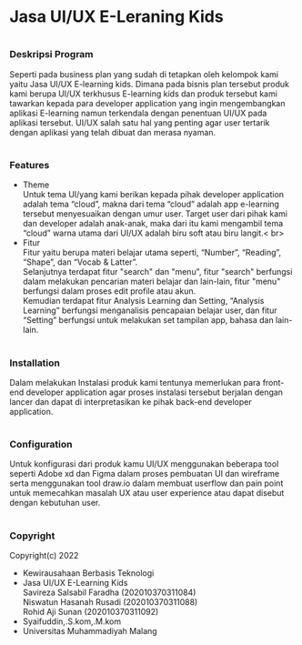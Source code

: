 # Jasa UI/UX E-Leraning Kids
# <h3>Deskripsi Program<br></h3>
Seperti pada business plan yang sudah di tetapkan oleh kelompok kami yaitu Jasa UI/UX E-learning kids. Dimana pada bisnis plan tersebut produk kami berupa UI/UX terkhusus E-learning kids dan produk tersebut kami tawarkan kepada para developer application yang ingin mengembangkan aplikasi E-learning namun terkendala dengan penentuan UI/UX pada aplikasi tersebut. UI/UX salah satu hal yang penting agar user tertarik dengan aplikasi yang telah dibuat dan merasa nyaman.
# <h3>Features<br></h3>
- Theme<br>
Untuk tema UI/yang kami berikan kepada pihak developer application adalah tema “cloud”, makna dari tema “cloud” adalah app e-learning tersebut menyesuaikan dengan umur user. Target user dari pihak kami dan developer adalah anak-anak, maka dari itu kami mengambil tema “cloud” warna utama dari UI/UX adalah biru soft atau biru langit.< br>
- Fitur<br>
Fitur yaitu berupa materi belajar utama seperti, “Number”, “Reading”, “Shape”, dan “Vocab & Latter”.<br>
Selanjutnya terdapat fitur "search" dan "menu", fitur "search" berfungsi dalam melakukan pencarian materi belajar dan lain-lain, fitur "menu" berfungsi dalam proses edit profile atau akun.<br>
Kemudian terdapat fitur Analysis Learning dan Setting, “Analysis Learning” berfungsi menganalisis pencapaian belajar user, dan fitur “Setting” berfungsi untuk melakukan set tampilan app, bahasa dan lain-lain.<br>
# <h3>Installation<br></h3>
Dalam melakukan Instalasi produk kami tentunya memerlukan para front-end developer application agar proses instalasi tersebut berjalan dengan lancer dan dapat di interpretasikan ke pihak back-end developer application.
# <h3>Configuration<br></h3>
Untuk konfigurasi dari produk kamu UI/UX menggunakan beberapa tool seperti Adobe xd dan Figma dalam proses pembuatan UI dan wireframe serta menggunakan tool draw.io dalam membuat userflow dan pain point untuk memecahkan masalah UX atau user experience atau dapat disebut dengan kebutuhan user. 
# <h3>Copyright<br></h3>
Copyright(c) 2022
* Kewirausahaan Berbasis Teknologi
* Jasa UI/UX E-Learning Kids<br>
  Savireza Salsabil Faradha (202010370311084)<br>
  Niswatun Hasanah Rusadi   (202010370311088)<br>
  Rohid Aji Sunan           (202010370311092)<br>
* Syaifuddin,.S.kom,.M.kom
* Universitas Muhammadiyah Malang

